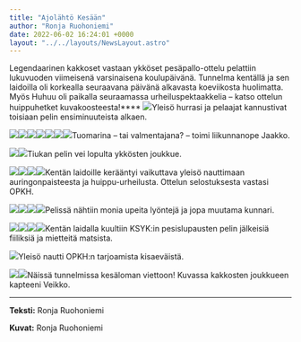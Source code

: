```yaml
---
title: "Ajolähtö Kesään"
author: "Ronja Ruohoniemi"
date: 2022-06-02 16:24:01 +0000
layout: "../../layouts/NewsLayout.astro"
---
```


Legendaarinen kakkoset vastaan ykköset pesäpallo-ottelu pelattiin lukuvuoden viimeisenä varsinaisena koulupäivänä. Tunnelma kentällä ja sen laidoilla oli korkealla seuraavana päivänä alkavasta koeviikosta huolimatta. Myös Huhuu oli paikalla seuraamassa urheiluspektaakkelia – katso ottelun huippuhetket kuvakoosteesta!****
![](https://static.wixstatic.com/media/abd5f5_43f1117ae0a147cd959eb2aca0e228d9~mv2.jpg/v1/fit/w_1000,h_1000,al_c,q_80/file.png)Yleisö hurrasi ja pelaajat kannustivat toisiaan pelin ensiminuuteista alkaen.

![](https://static.wixstatic.com/media/abd5f5_5fcd55132f6d403fa7c968494ebc850c~mv2.jpg/v1/fit/w_1000,h_1000,al_c,q_80/file.png)![](https://static.wixstatic.com/media/abd5f5_194b62e1e72f4303bd2d369e37575f4f~mv2.jpg/v1/fit/w_1000,h_1000,al_c,q_80/file.png)![](https://static.wixstatic.com/media/abd5f5_a04e418b37f343d7933256865f70e033~mv2.jpg/v1/fit/w_1000,h_1000,al_c,q_80/file.png)![](https://static.wixstatic.com/media/abd5f5_cfa93371b01b47c0a9c68aa7a3a2bdc9~mv2.jpg/v1/fit/w_1000,h_1000,al_c,q_80/file.png)![](https://static.wixstatic.com/media/abd5f5_4557cc7520b34e328c9e7669ea860aee~mv2.jpg/v1/fit/w_1000,h_1000,al_c,q_80/file.png)![](https://static.wixstatic.com/media/abd5f5_b6dce36814d248e5aaedec4eee007ae1~mv2.jpg/v1/fit/w_1000,h_1000,al_c,q_80/file.png)![](https://static.wixstatic.com/media/abd5f5_042b9b0dc7ef4d01a28fee3d6e541ce5~mv2.jpg/v1/fit/w_1000,h_1000,al_c,q_80/file.png)Tuomarina – tai valmentajana? –  toimi liikunnanope Jaakko.

![](https://static.wixstatic.com/media/abd5f5_c4702191aa3848f6abd868e6d8672a88~mv2.jpg/v1/fit/w_1000,h_1000,al_c,q_80/file.png)![](https://static.wixstatic.com/media/abd5f5_bf2d10728df04863993015d98888c2e3~mv2.jpg/v1/fit/w_1000,h_1000,al_c,q_80/file.png)Tiukan pelin vei lopulta ykkösten joukkue.

![](https://static.wixstatic.com/media/abd5f5_f69f13ab53f0479ebe95b1a643428719~mv2.jpg/v1/fit/w_1000,h_1000,al_c,q_80/file.png)![](https://static.wixstatic.com/media/abd5f5_6a3ab29ce5244c05a2001a3cfd0d6c6f~mv2.jpg/v1/fit/w_1000,h_1000,al_c,q_80/file.png)![](https://static.wixstatic.com/media/abd5f5_37d9cc09b7d14b41bd452ba11e6bb24b~mv2.jpg/v1/fit/w_1000,h_1000,al_c,q_80/file.png)![](https://static.wixstatic.com/media/abd5f5_9eba5a62835943fdaade9c0adcee92ce~mv2.jpg/v1/fit/w_1000,h_1000,al_c,q_80/file.png)Kentän laidoille kerääntyi vaikuttava yleisö nauttimaan auringonpaisteesta ja huippu-urheilusta. Ottelun selostuksesta vastasi OPKH.

![](https://static.wixstatic.com/media/abd5f5_d21372cd98964887bde7552a06de9c69~mv2.jpg/v1/fit/w_1000,h_1000,al_c,q_80/file.png)![](https://static.wixstatic.com/media/abd5f5_004b80550da04c6692697736521694cf~mv2.jpg/v1/fit/w_1000,h_1000,al_c,q_80/file.png)![](https://static.wixstatic.com/media/abd5f5_8264a68c9bf24fe1b46173be02452b49~mv2.jpg/v1/fit/w_1000,h_1000,al_c,q_80/file.png)![](https://static.wixstatic.com/media/abd5f5_200a33c698004665a3d12578beff3fba~mv2.jpg/v1/fit/w_1000,h_1000,al_c,q_80/file.png)Pelissä nähtiin monia upeita lyöntejä ja jopa muutama kunnari.

![](https://static.wixstatic.com/media/abd5f5_55370d1900274278a257ca723d545cfa~mv2.jpg/v1/fit/w_1000,h_1000,al_c,q_80/file.png)![](https://static.wixstatic.com/media/abd5f5_dbcefa0b80a7479ca94465ead7c822ce~mv2.jpg/v1/fit/w_1000,h_1000,al_c,q_80/file.png)![](https://static.wixstatic.com/media/abd5f5_c2ab6e9ef59b499a980660f720c0d61d~mv2.jpg/v1/fit/w_1000,h_1000,al_c,q_80/file.png)![](https://static.wixstatic.com/media/abd5f5_5a9aa5cfe6684c319b5b7e2001faa109~mv2.jpg/v1/fit/w_1000,h_1000,al_c,q_80/file.png)Kentän laidalla kuultiin KSYK:in pesislupausten pelin jälkeisiä fiiliksiä ja mietteitä matsista.

![](https://static.wixstatic.com/media/abd5f5_074fbb193389480da1bd8333984f2b95~mv2.jpg/v1/fit/w_1000,h_1000,al_c,q_80/file.png)Yleisö nautti OPKH:n tarjoamista kisaeväistä.

![](https://static.wixstatic.com/media/abd5f5_47e13943ed364eac9ffae2d37a416fd1~mv2.jpg/v1/fit/w_1000,h_1000,al_c,q_80/file.png)![](https://static.wixstatic.com/media/abd5f5_9380267ca4f94ef4a4a6e093ee7facfb~mv2.jpg/v1/fit/w_1000,h_1000,al_c,q_80/file.png)Näissä tunnelmissa kesäloman viettoon! Kuvassa kakkosten joukkueen kapteeni Veikko.

****
**Teksti:**
 Ronja Ruohoniemi

**Kuvat:**
 Ronja Ruohoniemi